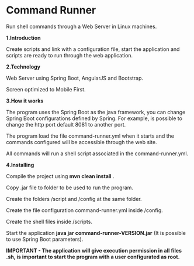 # **Command Runner**
Run shell commands through a Web Server in Linux machines.

**1.Introduction**

Create scripts and link with a configuration file, start the application and scripts are ready to run through the web application.

**2.Technology**

Web Server using Spring Boot, AngularJS and Bootstrap.

Screen optimized to Mobile First.

**3.How it works**

The program uses the Spring Boot as the java framework, you can change Spring Boot configurations defined by Spring. For example, is possible to change the http port default 8081 to another port.

The program load the file command-runner.yml when it starts and the commands configured will be accessible through the web site.

All commands will run a shell script associated in the command-runner.yml.

**4.Installing**

Compile the project using __mvn clean install__ .

Copy .jar file to folder to be used to run the program.

Create the folders /script and /config at the same folder.

Create the file configuration command-runner.yml inside /config.

Create the shell files inside /scripts.

Start the application __java jar command-runner-VERSION.jar__ (It is possible to use Spring Boot parameters).

****IMPORTANT - The application will give execution permission in all files .sh, is important to start the program with a user configurated as root.****
